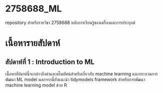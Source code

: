 # 2758688_ML
repository สำหรับรายวิชา 2758688 หลักการเรียนรู้ของเครื่องและการประยุกต์


# เนื้อหารายสัปดาห์

## สัปดาห์ที่ 1 : Introduction to ML
เนื้อหาสัปดาห์นี้จะกล่าวถึงคำและมโนทัศน์สำหรับเกี่ยวกับ machine learning และกระบวนการพัฒนา ML model นอกจากนี้ยังแนะนำ tidymodels framework สำหรับการพัฒนา machine learning model ด้วย R 
